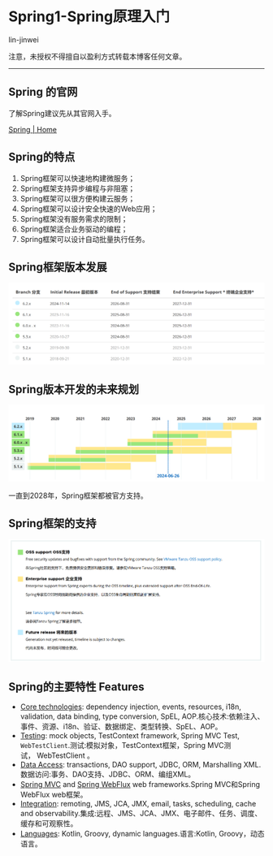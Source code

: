 # Spring1-Spring原理入门

lin-jinwei

注意，未授权不得擅自以盈利方式转载本博客任何文章。

---

## Spring 的官网

了解Spring建议先从其官网入手。

[Spring | Home](https://spring.io/)

## Spring的特点

1. Spring框架可以快速地构建微服务；
2. Spring框架支持异步编程与非阻塞；
3. Spring框架可以很方便构建云服务；
4. Spring框架可以设计安全快速的Web应用；
5. Spring框架没有服务需求的限制；
6. Spring框架适合业务驱动的编程；
7. Spring框架可以设计自动批量执行任务。

## Spring框架版本发展

![1719398683506](images/Spring1-Spring原理入门/1719398683506.png)

## Spring版本开发的未来规划

![1719398720339](images/Spring1-Spring原理入门/1719398720339.png)

一直到2028年，Spring框架都被官方支持。

## Spring框架的支持

![1719398778861](images/Spring1-Spring原理入门/1719398778861.png)

## Spring的主要特性 Features 

* [Core technologies](https://docs.spring.io/spring-framework/reference/core.html): dependency injection, events, resources, i18n, validation, data binding, type conversion, SpEL, AOP.核心技术:依赖注入、事件、资源、i18n、验证、数据绑定、类型转换、SpEL、AOP。
* [Testing](https://docs.spring.io/spring-framework/reference/testing.html#testing): mock objects, TestContext framework, Spring MVC Test, `WebTestClient`.测试:模拟对象，TestContext框架，Spring MVC测试， WebTestClient 。
* [Data Access](https://docs.spring.io/spring-framework/reference/data-access.html): transactions, DAO support, JDBC, ORM, Marshalling XML.数据访问:事务、DAO支持、JDBC、ORM、编组XML。
* [Spring MVC](https://docs.spring.io/spring-framework/reference/web.html) and [Spring WebFlux](https://docs.spring.io/spring-framework/reference/web-reactive.html) web frameworks.Spring MVC和Spring WebFlux web框架。
* [Integration](https://docs.spring.io/spring-framework/reference/integration.html): remoting, JMS, JCA, JMX, email, tasks, scheduling, cache and observability.集成:远程、JMS、JCA、JMX、电子邮件、任务、调度、缓存和可观察性。
* [Languages](https://docs.spring.io/spring-framework/reference/languages.html): Kotlin, Groovy, dynamic languages.语言:Kotlin, Groovy，动态语言。
